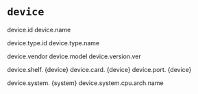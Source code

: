 # `device`

device.id
device.name

device.type.id
device.type.name

device.vendor
device.model
device.version.ver

device.shelf. {device}
device.card. {device}
device.port. {device}

device.system. {system}
device.system.cpu.arch.name
